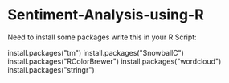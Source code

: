 # Sentiment-Analysis-using-R

Need to install some packages 
write this in your R Script: 

install.packages("tm") 
install.packages("SnowballC")
install.packages("RColorBrewer") 
install.packages("wordcloud")
install.packages("stringr")
